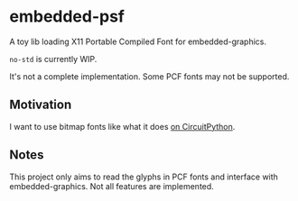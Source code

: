 # embedded-psf

A toy lib loading X11 Portable Compiled Font for embedded-graphics.

`no-std` is currently WIP.

It's not a complete implementation. Some PCF fonts may not be supported.

## Motivation

I want to use bitmap fonts like what it does [on CircuitPython](https://github.com/adafruit/Adafruit_CircuitPython_Bitmap_Font).

## Notes

This project only aims to read the glyphs in PCF fonts and interface with embedded-graphics.
Not all features are implemented.
